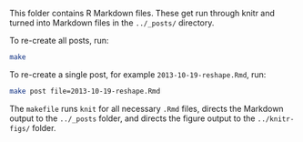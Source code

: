 This folder contains R Markdown files. These get run through knitr and turned into Markdown files in the `../_posts/` directory.

To re-create all posts, run:

```sh
make
```

To re-create a single post, for example `2013-10-19-reshape.Rmd`, run:

```sh
make post file=2013-10-19-reshape.Rmd
```

The `makefile` runs `knit` for all necessary `.Rmd` files, directs the Markdown output to the `../_posts` folder, and directs the figure output to the `../knitr-figs/` folder.
